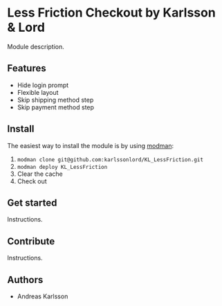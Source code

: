# Less Friction Checkout by Karlsson & Lord

Module description.

## Features

* Hide login prompt
* Flexible layout
* Skip shipping method step
* Skip payment method step

## Install

The easiest way to install the module is by using [modman](https://github.com/karlssonlord/modman):

1. `modman clone git@github.com:karlssonlord/KL_LessFriction.git`
2. `modman deploy KL_LessFriction`
3. Clear the cache
4. Check out 

## Get started

Instructions.

## Contribute

Instructions.

## Authors

* Andreas Karlsson
